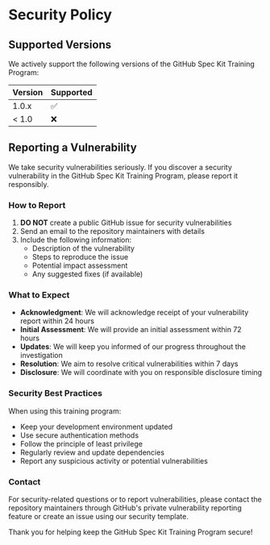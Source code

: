 # Security Policy

## Supported Versions

We actively support the following versions of the GitHub Spec Kit Training Program:

| Version | Supported          |
| ------- | ------------------ |
| 1.0.x   | :white_check_mark: |
| < 1.0   | :x:                |

## Reporting a Vulnerability

We take security vulnerabilities seriously. If you discover a security vulnerability in the GitHub Spec Kit Training Program, please report it responsibly.

### How to Report

1. **DO NOT** create a public GitHub issue for security vulnerabilities
2. Send an email to the repository maintainers with details
3. Include the following information:
   - Description of the vulnerability
   - Steps to reproduce the issue
   - Potential impact assessment
   - Any suggested fixes (if available)

### What to Expect

- **Acknowledgment**: We will acknowledge receipt of your vulnerability report within 24 hours
- **Initial Assessment**: We will provide an initial assessment within 72 hours
- **Updates**: We will keep you informed of our progress throughout the investigation
- **Resolution**: We aim to resolve critical vulnerabilities within 7 days
- **Disclosure**: We will coordinate with you on responsible disclosure timing

### Security Best Practices

When using this training program:

- Keep your development environment updated
- Use secure authentication methods
- Follow the principle of least privilege
- Regularly review and update dependencies
- Report any suspicious activity or potential vulnerabilities

### Contact

For security-related questions or to report vulnerabilities, please contact the repository maintainers through GitHub's private vulnerability reporting feature or create an issue using our security template.

Thank you for helping keep the GitHub Spec Kit Training Program secure!

